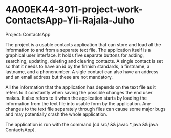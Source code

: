 # 4A00EK44-3011-project-work-ContactsApp-Yli-Rajala-Juho
Project: ContactsApp 

The project is a usable contacts application that can store and load all the information to and from a separate text file.
The application itself is a graphical user interface.
It holds five separate buttons for adding, searching, updating, deleting and clearing contacts.
A single contact is set so that it needs to have an id by the finnish standards, a firstname, a lastname, and a phonenumber.
A sigle contact can also have an address and an email address but these are not mandatory.

All the information that the application has depends on the text file as it refers to it constantly when saving the possible changes the end user makes.
It also refers to it when the application starts by loading the information from the text file into usable form by the application.
Any changes to the text file separately through files can cause some major bugs and may potentially crash the whole application.

The application is run with the command [cd src/ && javac *.java && java ContactsApp].
